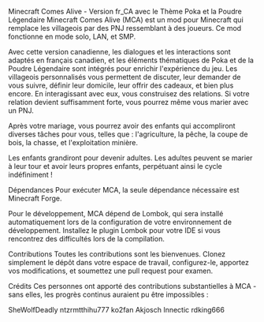 Minecraft Comes Alive - Version fr_CA avec le Thème Poka et la Poudre Légendaire
Minecraft Comes Alive (MCA) est un mod pour Minecraft qui remplace les villageois par des PNJ ressemblant à des joueurs. Ce mod fonctionne en mode solo, LAN, et SMP.

Avec cette version canadienne, les dialogues et les interactions sont adaptés en français canadien, et les éléments thématiques de Poka et de la Poudre Légendaire sont intégrés pour enrichir l'expérience du jeu. Les villageois personnalisés vous permettent de discuter, leur demander de vous suivre, définir leur domicile, leur offrir des cadeaux, et bien plus encore. En interagissant avec eux, vous construisez des relations. Si votre relation devient suffisamment forte, vous pourrez même vous marier avec un PNJ.

Après votre mariage, vous pourrez avoir des enfants qui accompliront diverses tâches pour vous, telles que : l'agriculture, la pêche, la coupe de bois, la chasse, et l'exploitation minière.

Les enfants grandiront pour devenir adultes. Les adultes peuvent se marier à leur tour et avoir leurs propres enfants, perpétuant ainsi le cycle indéfiniment !

Dépendances
Pour exécuter MCA, la seule dépendance nécessaire est Minecraft Forge.

Pour le développement, MCA dépend de Lombok, qui sera installé automatiquement lors de la configuration de votre environnement de développement. Installez le plugin Lombok pour votre IDE si vous rencontrez des difficultés lors de la compilation.

Contributions
Toutes les contributions sont les bienvenues. Clonez simplement le dépôt dans votre espace de travail, configurez-le, apportez vos modifications, et soumettez une pull request pour examen.

Crédits
Ces personnes ont apporté des contributions substantielles à MCA - sans elles, les progrès continus auraient pu être impossibles :

SheWolfDeadly
ntzrmtthihu777
ko2fan
Akjosch
Innectic
rdking666